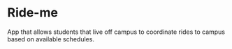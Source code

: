 Ride-me
=======

App that allows students that live off campus to coordinate rides to campus based on available schedules. 
